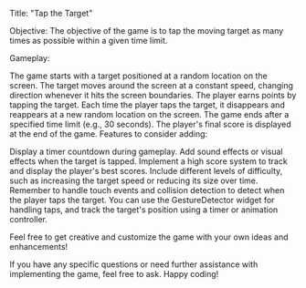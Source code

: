 Title: "Tap the Target"

Objective: The objective of the game is to tap the moving target as many times as possible within a given time limit.

Gameplay:

The game starts with a target positioned at a random location on the screen.
The target moves around the screen at a constant speed, changing direction whenever it hits the screen boundaries.
The player earns points by tapping the target.
Each time the player taps the target, it disappears and reappears at a new random location on the screen.
The game ends after a specified time limit (e.g., 30 seconds).
The player's final score is displayed at the end of the game.
Features to consider adding:

Display a timer countdown during gameplay.
Add sound effects or visual effects when the target is tapped.
Implement a high score system to track and display the player's best scores.
Include different levels of difficulty, such as increasing the target speed or reducing its size over time.
Remember to handle touch events and collision detection to detect when the player taps the target. You can use the GestureDetector widget for handling taps, and track the target's position using a timer or animation controller.

Feel free to get creative and customize the game with your own ideas and enhancements!

If you have any specific questions or need further assistance with implementing the game, feel free to ask. Happy coding!